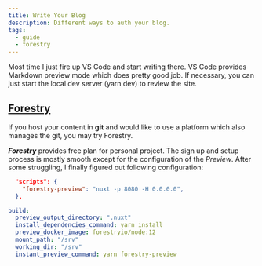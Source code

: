 ```yaml
---
title: Write Your Blog
description: Different ways to auth your blog.
tags: 
  - guide
  - forestry
---
```

Most time I just fire up VS Code and start writing there. VS Code provides Markdown preview mode which does pretty good job.  If necessary, you can just start the local dev server (yarn dev) to review the site.

## [Forestry](https://app.forestry.io/)
If you host your content in __git__ and would like to use a platform which also manages the git, you may try Forestry. 

___Forestry___ provides free plan for personal project. The sign up and setup process is mostly smooth except for the configuration of the _Preview_.  After some struggling, I finally figured out following configuration:

```json [package.json]
  "scripts": {
    "forestry-preview": "nuxt -p 8080 -H 0.0.0.0",
  },
```

```yml [.forestry/settings.yml]
build:
  preview_output_directory: ".nuxt"
  install_dependencies_command: yarn install
  preview_docker_image: forestryio/node:12
  mount_path: "/srv"
  working_dir: "/srv"
  instant_preview_command: yarn forestry-preview
```